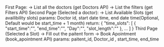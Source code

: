 First Page:
  -> List all the doctors (get Doctors API)
  -> List the filters  (get Filters API)
Second Page (Selected a doctor): 
  -> List Available Slots (get availibility slots) 
      params: Doctor id, start date time, end date time(Optional, Default would be start_time + 1 month)
      return: {
        "time_slots": [
            {
                "start_time":"",
                "end_time":"",
                "Day":"",
                "slot_length":""
            },
            ...
        ]
      }
Third Page (Selected a Slot)
    -> Fill out the paitent form 
    -> Book Apointment (book_apointment API)
        params: paitent_id, Doctor_id , start_time, end_time
